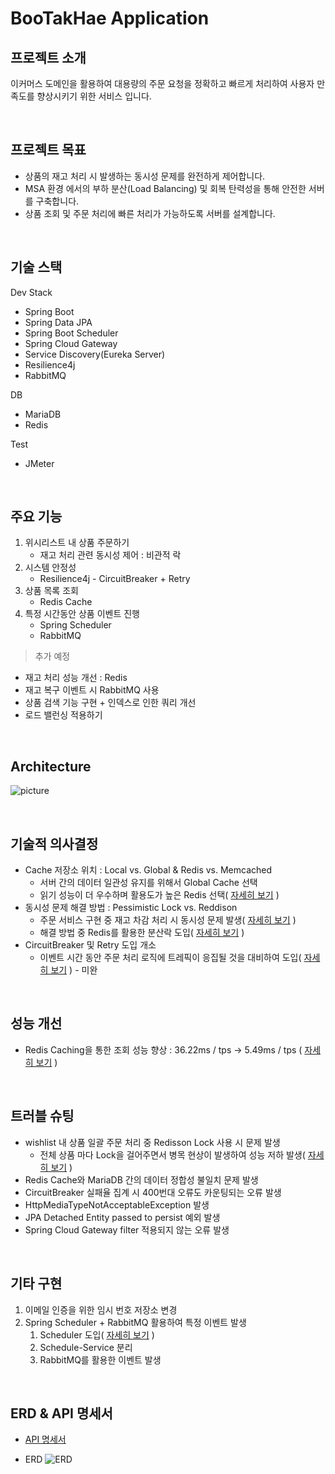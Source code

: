 # BooTakHae Application

## 프로젝트 소개

이커머스 도메인을 활용하여 대용량의 주문 요청을 정확하고 빠르게 처리하여 사용자 만족도를 향상시키기 위한 서비스 입니다.

<br>

## 프로젝트 목표

- 상품의 재고 처리 시 발생하는 동시성 문제를 완전하게 제어합니다.
- MSA 환경 에서의 부하 분산(Load Balancing) 및 회복 탄력성을 통해 안전한 서버를 구축합니다.
- 상품 조회 및 주문 처리에 빠른 처리가 가능하도록 서버를 설계합니다.

<br>

## 기술 스택

Dev Stack

- Spring Boot
- Spring Data JPA
- Spring Boot Scheduler
- Spring Cloud Gateway
- Service Discovery(Eureka Server)
- Resilience4j
- RabbitMQ

DB 

- MariaDB
- Redis

Test

- JMeter

<br>

## 주요 기능

1. 위시리스트 내 상품 주문하기
    - 재고 처리 관련 동시성 제어 : 비관적 락
2. 시스템 안정성
    - Resilience4j - CircuitBreaker + Retry
3. 상품 목록 조회
    - Redis Cache
4. 특정 시간동안 상품 이벤트 진행
    - Spring Scheduler
    - RabbitMQ

> 추가 예정
- 재고 처리 성능 개선 : Redis
- 재고 복구 이벤트 시 RabbitMQ 사용
- 상품 검색 기능 구현 + 인덱스로 인한 쿼리 개선
- 로드 밸런싱 적용하기

<br>

## Architecture

![picture](https://www.notion.so/image/https%3A%2F%2Fprod-files-secure.s3.us-west-2.amazonaws.com%2F81cfe124-34c3-47ae-8bfa-2111950b84c6%2F21963d37-df36-47d3-a9f2-34b0b2010992%2F%25EC%25A0%259C%25EB%25AA%25A9_%25EC%2597%2586%25EB%258A%2594_%25EB%258B%25A4%25EC%259D%25B4%25EC%2596%25B4%25EA%25B7%25B8%25EB%259E%25A8.drawio_(1).png?table=block&id=1fa7a446-499c-478d-bbcc-0abcb846a325&spaceId=81cfe124-34c3-47ae-8bfa-2111950b84c6&width=2000&userId=4143463d-d548-47bb-97d8-60f13214f72c&cache=v2)

<br>

## 기술적 의사결정

- Cache 저장소 위치 : Local vs. Global & Redis vs. Memcached
    - 서버 간의 데이터 일관성 유지를 위해서 Global Cache 선택
    - 읽기 성능이 더 우수하며 활용도가 높은 Redis 선택( [자세히 보기](https://velog.io/@hyensukim/BooTakHae-Local-vs.-Global-Cache) )
- 동시성 문제 해결 방법 : Pessimistic Lock vs. Reddison
    - 주문 서비스 구현 중 재고 차감 처리 시 동시성 문제 발생( [자세히 보기](https://velog.io/@hyensukim/BootakHae-%EB%8F%99%EC%8B%9C%EC%84%B1-%EB%AC%B8%EC%A0%9C-%ED%95%B4%EA%B2%B0) )
    - 해결 방법 중 Redis를 활용한 분산락 도입( [자세히 보기](https://velog.io/@hyensukim/BooTakHae-%EB%8F%99%EC%8B%9C%EC%84%B1-%EB%AC%B8%EC%A0%9C-%ED%95%B4%EA%B2%B02) )
- CircuitBreaker 및 Retry 도입 개소
    - 이벤트 시간 동안 주문 처리 로직에 트레픽이 응집될 것을 대비하여 도입( [자세히 보기](https://velog.io/@hyensukim/BooTakHae-CircuitBreaker-%EB%8F%84%EC%9E%85-%EA%B0%9C%EC%86%8C) ) - 미완

<br>

## 성능 개선

- Redis Caching을 통한 조회 성능 향상 :  36.22ms / tps → 5.49ms / tps ( [자세히 보기](https://velog.io/@hyensukim/BooTakHae-%EC%83%81%ED%92%88-%EB%AA%A9%EB%A1%9D-%EC%BA%90%EC%8B%B1%ED%95%98%EA%B8%B0) )

<br>

## 트러블 슈팅

- wishlist 내 상품 일괄 주문 처리 중 Redisson Lock 사용 시 문제 발생
    - 전체 상품 마다 Lock을 걸어주면서 병목 현상이 발생하여 성능 저하 발생( [자세히 보기](https://velog.io/@hyensukim/BooTakHae-%EC%9C%84%EC%8B%9C%EB%A6%AC%EC%8A%A4%ED%8A%B8-%EB%82%B4-%EC%A0%84%EC%B2%B4-%EC%83%81%ED%92%88-%EC%A3%BC%EB%AC%B8-%EC%8B%9C-Lock-%EC%A0%81%EC%9A%A9-%EB%B0%A9%EC%8B%9D) )
- Redis Cache와 MariaDB 간의 데이터 정합성 불일치 문제 발생
- CircuitBreaker 실패율 집계 시 400번대 오류도 카운팅되는 오류 발생
- HttpMediaTypeNotAcceptableException 발생
- JPA Detached Entity passed to persist 예외 발생
- Spring Cloud Gateway filter 적용되지 않는 오류 발생

<br>

## 기타 구현

1. 이메일 인증을 위한 임시 번호 저장소 변경
2. Spring Scheduler + RabbitMQ 활용하여 특정 이벤트 발생
    1. Scheduler 도입( [자세히 보기](https://velog.io/@hyensukim/Spring-Scheduler-%EB%8F%84%EC%9E%85%EA%B8%B0) )
    2. Schedule-Service 분리
    3. RabbitMQ를 활용한 이벤트 발생

<br>

## ERD & API 명세서

- [API 명세서](https://dark-elm-e4a.notion.site/3643ce7aec4b4dea82b4c3bc8535a76f?v=ff50dfcedb3b4b27ab999ae160c74d27&pvs=4)

- ERD
    ![ERD](https://www.notion.so/image/https%3A%2F%2Fprod-files-secure.s3.us-west-2.amazonaws.com%2F81cfe124-34c3-47ae-8bfa-2111950b84c6%2Fe1a3515f-1080-4d79-b1ab-c4ad01447eef%2FdrawSQL-image-export-2024-05-16.png?table=block&id=4977227b-5063-4b75-9b3b-5df515dd4950&spaceId=81cfe124-34c3-47ae-8bfa-2111950b84c6&width=2000&userId=4143463d-d548-47bb-97d8-60f13214f72c&cache=v2)
